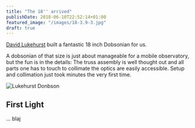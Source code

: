 ```yaml
---
title: "The 18'' arrived"
publishDate: 2018-06-10T22:52:14+01:00
featured_image: "/images/18-3.9-3.jpg"
draft: true
---
```


[David Lukehurst](http://www.dobsonians.co.uk/) built a fantastic 18 inch Dobsonian for us.

A dobsonian of that size is just about manageable for a mobile observatory, but the fun is in the details: 
The truss assembly is well thought out and all parts one has to touch to collimate the optics are easily accessible. 
Setup and collimation just took minutes the very first time.

<!--more-->
![Lukehurst Donbson](/images/18-3.9-1.jpg)
## First Light

... blaj 
